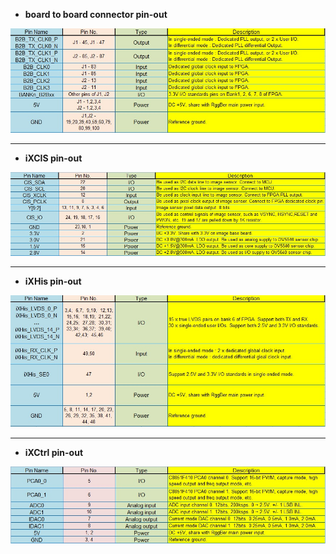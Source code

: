 * **board to board connector pin-out**

![B2B](B2B.jpg)

------------------------------------------------

* **iXCIS pin-out**

![iXCis](iXCis.jpg)

------------------------------------------------

* **iXHis pin-out**

![iXHis](iXHis.jpg)

------------------------------------------------

* **iXCtrl pin-out**

![iXCtrl](iXCtrl.jpg)
